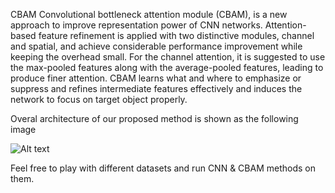 CBAM
Convolutional bottleneck attention module (CBAM), is a new approach to improve representation power of CNN networks. Attention-based feature refinement is applied with two distinctive modules, channel and spatial, and achieve considerable performance improvement while keeping the overhead small. For the channel attention, it is suggested to use the max-pooled features along with the average-pooled features, leading to produce finer attention. CBAM learns what and where to emphasize or suppress and refines intermediate features effectively and induces the network to focus on target object properly. 

Overal architecture of our proposed method is shown as the following image


![Alt text](relative%20path/to/img.jpg?raw=true "Title")



Feel free to play with different datasets and run CNN & CBAM methods on them.